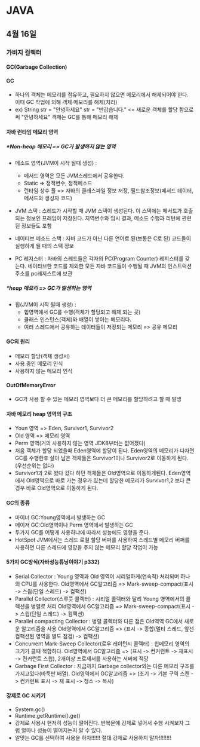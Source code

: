 # JAVA

## 4월 16일

### 가비지 컬렉터

#### GC(Garbage Collection)

#### GC
- 하나의 객체는 메모리를 점유하고, 필요하지 않으면 메모리에서 해제되어야 한다. 이때 GC 작업에 의해 객체 메모리를 해제(처리)
- ex) String str = "안녕하세요" 
      str = "반갑습니다." <= 새로운 객체를 할당 함으로써 "안녕하세요" 객체는 GC를 통해 메모리 해제


#### 자바 런타임 메모리 영역
##### *Non-heap 메모리 => GC가 발생하지 않는 영역

- 메소드 영역(JVM이 시작 될때 생성) : 
  - 메서드 영역은 모든 JVM스레드에서 공유한다. 
  - Static => 정적변수, 정적메소드
  - 런타임 상수 풀 => 자바의 클래스파일 정보 저장, 필드참조정보(메서드 데이터, 메서드와 생성자 코드)

- JVM 스택 : 스레드가 시작할 때 JVM 스택이 생성된다. 이 스택에는 메서드가 호출되는 정보인 프레임이 저장된다. 지역변수와 임시 결과, 메소드 수행과 리턴에 관련된 정보들도 포함

- 네이티브 메소드 스택 : 자바 코드가 아닌 다른 언어로 된(보통은 C로 된) 코드들이 실행하게 될 때의 스택 정보

- PC 레지스터 : 자바의 스레드들은 각자의 PC(Program Counter) 레지스터를 갖는다. 네이티브한 코드를 제외한 모든 자바 코드들이 수행될 때 JVM의 인스트럭션 주소를 pc레지스트에 보관

##### *heap 메모리 => GC가 발생하는 영역

- 힙(JVM이 시작 될때 생성) :
  - 힙영역에서 GC를 수행(객체가 할당되고 해제 되는 곳)
  - 클래스 인스턴스(객체)와 배열이 쌓이는 메모리다.
  - 여러 스레드에서 공유하는 데이터들이 저장되는 메모리 => 공유 메모리

#### GC의 원리
- 메모리 할당(객체 생성시)
- 사용 중인 메모리 인식
- 사용하지 않는 메모리 인식

#### OutOfMemoryError
- GC가 사용 할 수 있는 메모리 영역보다 더 큰 메모리를 할당하려고 할 때 발생

#### 자바 메모리 heap 영역의 구조
- Youn 영역 => Eden, Survivor1, Survivor2
- Old 영역 => 메모리 영역
- Perm 영역(거의 사용하지 않는 영역 JDK8부터는 없어졌다)
- 처음 객체가 할당 되었을때 Eden영역에 할당이 된다. Eden영역의 메모리가 다차면 GC를 수행한후 살아 남은 객체들은 Survivor1이나 Survivor2로 이동하게 된다.(우선순위는 없다)
- Survivor1과 2로 왔다 갔다 하던 객체들은 Old영역으로 이동하게된다. Eden영역에서 Old영역으로 바로 가는 경우가 있는데 할당한 메모리가 Survivor1,2 보다 큰경우 바로 Old영역으로 이동하게 된다.

#### GC의 종류
- 마이너 GC:Young영역에서 발생하는 GC
- 메이저 GC:Old영역이나 Perm 영역에서 발생하는 GC
- 두가지 GC를 어떻게 사용하냐에 따라서 성능에도 영향을 준다.
- HotSpot JVM에서는 스레드 로컬 할당 버퍼를 사용하여 스레드별 메모리 버퍼를 사용하면 다른 스레드에 영향을 주지 않는 메모리 할당 작업이 가능

#### 5가지 GC방식(자바성능튜닝이야기 p332)
- Serial Collector : Young 영역과 Old 영역이 시리얼하게(연속적) 처리되며 하나의 CPU를 사용한다. Old영역에서 GC알고리즘 => Mark-sweep-compact(표시 -> 스윕(단일 스레드) -> 컴팩션)
- Parallel Collector(스루풋 콜렉터) : 시리얼 콜렉터와 달리 Young 영역에서의 콜렉션을 병렬로 처리 Old영역에서 GC알고리즘 => Mark-sweep-compact(표시 -> 스윕(단일 스레드) -> 컴팩션)
- Parallel compacting Collector : 병렬 콜렉터와 다른 점은 Old역역 GC에서 새로운 알고리즘을 사용 Old영역에서 GC알고리즘 => (표시 -> 종합(멀티 스레드, 앞선 컴팩션된 영역을 별도 점검) -> 컴팩션)
- Concurrent Mark-Sweep Collector(로우 레이턴시 콜렉터) : 힙메모리 영역의 크기가 클때 적합하다. Old영역에서 GC알고리즘 => (표시 -> 컨커런트 -> 재표시 -> 컨커런트 스윕), 2개이상 프로세서를 사용하는 서버에 적당
- Garbage First Collector : 지금까지 Garbage collector와는 다른 메모리 구조를 가지고있다(바둑판 배열). Old영역에서 GC알고리즘 => (초기 -> 기본 구역 스캔 -> 컨커런트 표시 -> 재 표시 -> 청소 -> 복사)

#### 강제로 GC 시키기
- System.gc()
- Runtime.getRuntime().ge()
- 강제로 사용시 현저히 성능이 떨어진다. 반복문에 강제로 넣어서 수행 시켜보자 그럼 얼마나 성능이 떨어지는지 알 수 있다.
- 알맞는 GC를 선택하여 사용을 하자!!!!!! 절대 강제로 사용하지 말자!!!!!!!!